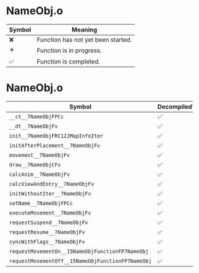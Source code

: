 # NameObj.o
| Symbol | Meaning 
| ------------- | ------------- 
| :x: | Function has not yet been started. 
| :eight_pointed_black_star: | Function is in progress. 
| :white_check_mark: | Function is completed. 


# NameObj.o
| Symbol | Decompiled? |
| ------------- | ------------- |
| `__ct__7NameObjFPCc` | :white_check_mark: |
| `__dt__7NameObjFv` | :white_check_mark: |
| `init__7NameObjFRC12JMapInfoIter` | :white_check_mark: |
| `initAfterPlacement__7NameObjFv` | :white_check_mark: |
| `movement__7NameObjFv` | :white_check_mark: |
| `draw__7NameObjCFv` | :white_check_mark: |
| `calcAnim__7NameObjFv` | :white_check_mark: |
| `calcViewAndEntry__7NameObjFv` | :white_check_mark: |
| `initWithoutIter__7NameObjFv` | :white_check_mark: |
| `setName__7NameObjFPCc` | :white_check_mark: |
| `executeMovement__7NameObjFv` | :white_check_mark: |
| `requestSuspend__7NameObjFv` | :white_check_mark: |
| `requestResume__7NameObjFv` | :white_check_mark: |
| `syncWithFlags__7NameObjFv` | :white_check_mark: |
| `requestMovementOn__15NameObjFunctionFP7NameObj` | :white_check_mark: |
| `requestMovementOff__15NameObjFunctionFP7NameObj` | :white_check_mark: |
